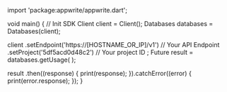 import 'package:appwrite/appwrite.dart';

void main() { // Init SDK
  Client client = Client();
  Databases databases = Databases(client);

  client
    .setEndpoint('https://[HOSTNAME_OR_IP]/v1') // Your API Endpoint
    .setProject('5df5acd0d48c2') // Your project ID
  ;
  Future result = databases.getUsage(
  );

  result
    .then((response) {
      print(response);
    }).catchError((error) {
      print(error.response);
  });
}

